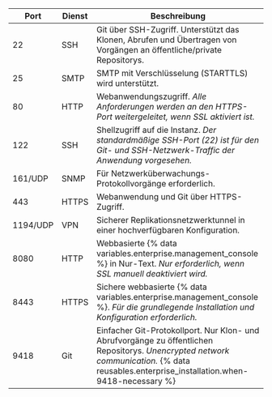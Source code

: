 | Port     | Dienst | Beschreibung                                                                                                                                                                                |
| -------- | ------ | ------------------------------------------------------------------------------------------------------------------------------------------------------------------------------------------- |
| 22       | SSH    | Git über SSH-Zugriff. Unterstützt das Klonen, Abrufen und Übertragen von Vorgängen an öffentliche/private Repositorys.                                                                      |
| 25       | SMTP   | SMTP mit Verschlüsselung (STARTTLS) wird unterstützt.                                                                                                                                       |
| 80       | HTTP   | Webanwendungszugriff. *Alle Anforderungen werden an den HTTPS-Port weitergeleitet, wenn SSL aktiviert ist.*                                                                                 |
| 122      | SSH    | Shellzugriff auf die Instanz. *Der standardmäßige SSH-Port (22) ist für den Git- und SSH-Netzwerk-Traffic der Anwendung vorgesehen.*                                                        |
| 161/UDP  | SNMP   | Für Netzwerküberwachungs-Protokollvorgänge erforderlich.                                                                                                                                    |
| 443      | HTTPS  | Webanwendung und Git über HTTPS-Zugriff.                                                                                                                                                    |
| 1194/UDP | VPN    | Sicherer Replikationsnetzwerktunnel in einer hochverfügbaren Konfiguration.                                                                                                                 |
| 8080     | HTTP   | Webbasierte {% data variables.enterprise.management_console %} in Nur-Text. *Nur erforderlich, wenn SSL manuell deaktiviert wird.*                                                          |
| 8443     | HTTPS  | Sichere webbasierte {% data variables.enterprise.management_console %}. *Für die grundlegende Installation und Konfiguration erforderlich.*                                                 |
| 9418     | Git    | Einfacher Git-Protokollport. Nur Klon- und Abrufvorgänge zu öffentlichen Repositorys. *Unencrypted network communication.* {% data reusables.enterprise_installation.when-9418-necessary %}
